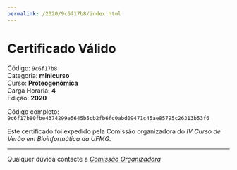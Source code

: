 ```yaml
---
permalink: /2020/9c6f17b8/index.html
---
```


# Certificado Válido

Código: `9c6f17b8`<br>
Categoria: **minicurso**<br>
Curso: **Proteogenômica**<br>
Carga Horária: **4**<br>
Edição: **2020**<br>


Código completo: `9c6f17b80fbe4374299e5645b5cb2fb6fc0abd09471c45ae85795c26313b53f6`


Este certificado foi expedido pela Comissão organizadora do *IV Curso de Verão em Bioinformática da UFMG*.

----

Qualquer dúvida contacte a [_Comissão Organizadora_](<mailto:cursobioinfoufmg@gmail.com$subject=[Certificados]>)

